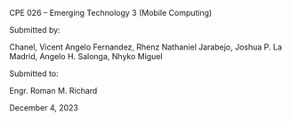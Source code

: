 CPE 026 – Emerging Technology 3 (Mobile Computing)

Submitted by:

Chanel, Vicent Angelo
Fernandez, Rhenz Nathaniel
Jarabejo, Joshua P.
La Madrid, Angelo H.
Salonga, Nhyko Miguel


Submitted to:

Engr. Roman M. Richard


December 4, 2023
